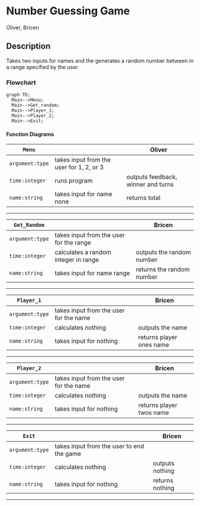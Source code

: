 # Number Guessing Game
Oliver, Bricen

## <Number Guessing Game> Description
Takes two inputs for names and the generates a random number between in a range specified by the user

### <Number Guessing Game> Flowchart
```mermaid
graph TD;
  Main-->Menu;
  Main-->Get_random;
  Main-->Player_1;
  Main-->Player_2;
  Main-->Exit;
```

#### Function Diagrams

| `Menu`    |               |  Oliver     |
| ------------------ | ------------- | ------------ |
| `argument:type`    | takes input from the user for 1, 2, or 3  |              |
| `time:integer`     | runs program  | outputs feedback, winner and turns             |
| `name:string`      | takes input for name none | returns total |
***
| `Get_Random`    |               |     Bricen   |
| ------------------ | ------------- | ------------ |
| `argument:type`    | takes input from the user for the range  |              |
| `time:integer`     | calculates a random integer in range  | outputs the random number        |
| `name:string`      | takes input for name range | returns the random number |
***
| `Player_1`    |               |     Bricen   |
| ------------------ | ------------- | ------------ |
| `argument:type`    | takes input from the user for the name  |              |
| `time:integer`     | calculates nothing  | outputs the name        |
| `name:string`      | takes input for nothing | returns player ones name |
***
| `Player_2`    |               |     Bricen   |
| ------------------ | ------------- | ------------ |
| `argument:type`    | takes input from the user for the name  |              |
| `time:integer`     | calculates nothing  | outputs the name        |
| `name:string`      | takes input for nothing | returns player twos name |
***
| `Exit`    |               |     Bricen   |
| ------------------ | ------------- | ------------ |
| `argument:type`    | takes input from the user to end the game |              |
| `time:integer`     | calculates nothing  | outputs nothing        |
| `name:string`      | takes input for nothing | returns nothing |
***

